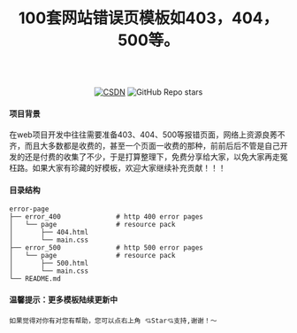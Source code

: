 <p align="center"><h1 align="center">100套网站错误页模板如403，404，500等。</h1></p>

</br></br>

<p align="center">
  <a href="https://blog.csdn.net/file_data/article/details/99640009?spm=1001.2014.3001.5502"><img src="https://img.shields.io/badge/CSDN-DreamCorders-orange" alt="CSDN"></a>
  <img alt="GitHub Repo stars" src="https://img.shields.io/github/stars/cloudResource/error-page">
</p>


#### 项目背景


在web项目开发中往往需要准备403、404、500等报错页面，网络上资源良莠不齐，而且大多数都是收费的，甚至一个页面一收费的那种，前前后后不管是自己开发的还是付费的收集了不少，于是打算整理下，免费分享给大家，以免大家再走冤枉路。如果大家有珍藏的好模板，欢迎大家继续补充贡献！！！


#### 目录结构

```
error-page  
├── error_400              # http 400 error pages
│   └── page               # resource pack
│       ├── 404.html       
│       └── main.css       
├── error_500              # http 500 error pages
│   └── page               # resource pack
│       ├── 500.html         
│       └── main.css       
└── README.md  
```
#### 温馨提示：更多模板陆续更新中

```
如果觉得对你有对您有帮助，您可以点右上角 💘Star💘支持,谢谢！～
```